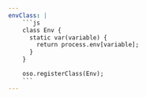 ```yaml
---
envClass: |
    ```js
    class Env {
      static var(variable) {
        return process.env[variable];
      }
    }

    oso.registerClass(Env);
    ```
---
```

